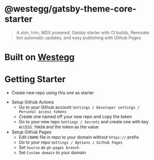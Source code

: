 # @westegg/gatsby-theme-core-starter

> A slim, trim, MDX powered, Gatsby starter with CI builds, Renovate bot automatic updates, and easy publishing with Github Pages

# Built on [Westegg](http://repo.westegg.xyz)

# Getting Starter

- Create new repo using this one as starter

* Setup Github Actions
  - Go to your Github account `Settings / Developer settings / Personal access tokens`
  - Create one named off your new repo and copy the token
  - Go to your new repo `Settings / Secrets` and create one with key `ACCESS_TOKEN` and the token as the value
* Setup Github Pages
  - Edit `CNAME` file in repo to your domain without `https://` prefix
  - Go to your repo `Settings / Options / Github Pages`
  - Set `Source` as `gh-pages branch`
  - Set `Custom domain` to your domain
